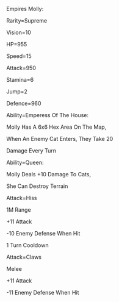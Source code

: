Empires Molly:

Rarity=Supreme

Vision=10

HP=955

Speed=15

Attack=950

Stamina=6

Jump=2

Defence=960

Ability=Emperess Of The House:

Molly Has A 6x6 Hex Area On The Map,

When An Enemy Cat Enters, They Take 20

Damage Every Turn

Ability=Queen:

Molly Deals +10 Damage To Cats,

She Can Destroy Terrain

Attack=Hiss

1M Range

+11 Attack

-10 Enemy Defense When Hit

1 Turn Cooldown

Attack=Claws

Melee

+11 Attack

-11 Enemy Defense When Hit
